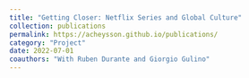 ```yaml
---
title: "Getting Closer: Netflix Series and Global Culture"
collection: publications
permalink: https://acheysson.github.io/publications/
category: "Project"
date: 2022-07-01
coauthors: "With Ruben Durante and Giorgio Gulino"
---
```


